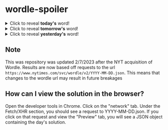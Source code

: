# wordle-spoiler

<details>
  <summary>Click to reveal <b>today's</b> word!</summary>
  <br>
  <b> cloud </b>
</details>

<details>
  <summary>Click to reveal <b>tomorrow's</b> word!</summary>
  <br>
  <b> modem </b>
</details>

<details>
  <summary>Click to reveal <b>yesterday's</b> word!</summary>
  <br>
  <b> rider </b>
</details>

## Note
This was repository was updated 2/7/2023 after the NYT acquisition of Wordle. Results are now based off requests to the url `https://www.nytimes.com/svc/wordle/v2/YYYY-MM-DD.json`. This means that changes to the wordle url may result in future breakages

## How can I view the solution in the browser?
Open the developer tools in Chrome. Click on the "network" tab. Under the Fetch/XHR section, you should see a request to YYYY-MM-DD.json. If you click on that request and view the "Preview" tab, you will see a JSON object containing the day's solution.